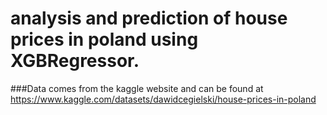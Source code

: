 # analysis and prediction of house prices in poland using XGBRegressor.

###Data comes from the kaggle website and can be found at 
https://www.kaggle.com/datasets/dawidcegielski/house-prices-in-poland
